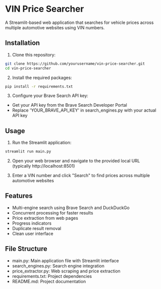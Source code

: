 # VIN Price Searcher

A Streamlit-based web application that searches for vehicle prices across multiple automotive websites using VIN numbers.

## Installation

1. Clone this repository:
```bash
git clone https://github.com/yourusername/vin-price-searcher.git
cd vin-price-searcher
```

2. Install the required packages:
```bash
pip install -r requirements.txt
```

3. Configure your Brave Search API key:
- Get your API key from the Brave Search Developer Portal
- Replace 'YOUR_BRAVE_API_KEY' in search_engines.py with your actual API key

## Usage

1. Run the Streamlit application:
```bash
streamlit run main.py
```

2. Open your web browser and navigate to the provided local URL (typically http://localhost:8501)

3. Enter a VIN number and click "Search" to find prices across multiple automotive websites

## Features

- Multi-engine search using Brave Search and DuckDuckGo
- Concurrent processing for faster results
- Price extraction from web pages
- Progress indicators
- Duplicate result removal
- Clean user interface

## File Structure

- main.py: Main application file with Streamlit interface
- search_engines.py: Search engine integration
- price_extractor.py: Web scraping and price extraction
- requirements.txt: Project dependencies
- README.md: Project documentation
   